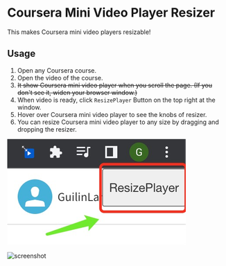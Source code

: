 # Coursera Mini Video Player Resizer

This makes Coursera mini video players resizable!

## Usage
1. Open any Coursera course.
2. Open the video of the course.
3. ~~It show Coursera mini video player when you scroll the page. (If you don't see it, widen your browser window.)~~
4. When video is ready, click `ResizePlayer` Button on the top right at the window.
5. Hover over Coursera mini video player to see the knobs of resizer.
6. You can resize Coursera mini video player to any size by dragging and dropping the resizer.

![screenshot2](image3.jpg)

![screenshot](https://user-images.githubusercontent.com/28337009/128623401-c5df168d-2645-4270-8ed4-1e39ef68d402.png)
